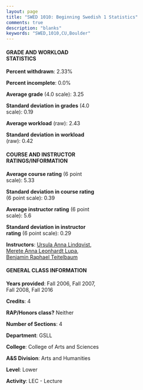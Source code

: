 ```yaml
---
layout: page
title: "SWED 1010: Beginning Swedish 1 Statistics"
comments: true
description: "blanks"
keywords: "SWED,1010,CU,Boulder"
---
```

<head>
<script src="https://ajax.googleapis.com/ajax/libs/jquery/2.1.3/jquery.min.js"></script>
<script src="https://dl.dropboxusercontent.com/s/pc42nxpaw1ea4o9/highcharts.js?dl=0"></script>
<!-- <script src="../assets/js/highcharts.js"></script> -->
<style type="text/css">@font-face {
	font-family: "Bebas Neue";
	src: url(https://www.filehosting.org/file/details/544349/BebasNeue Regular.otf) format("opentype");
	}
	h1.Bebas { 
		font-family: "Bebas Neue", Verdana, Tahoma;
	}
</style>
</head>
<body>
	<div id="container" style="float: right; width: 45%; height: 88%; margin-left: 2.5%; margin-right: 2.5%;"></div>
	<script language="JavaScript">
		$(document).ready(function() {
		var chart = {type: 'column'};
		var title = {text: 'Grade Distribution'};
		var xAxis = {categories: ['A','B','C','D','F'],crosshair: true};
		var yAxis = {min: 0,title: {text: 'Percentage'}};
		var tooltip = {headerFormat: '<center><b><span style="font-size:20px">{point.key}</span></b></center>',
		               pointFormat: '<td style="padding:0"><b>{point.y:.1f}%</b></td>',
		               footerFormat: '</table>',shared: true,useHTML: true};
		var plotOptions = {column: {pointPadding: 0.0,borderWidth: 0}};  
		var credits = {enabled: false};var series= [{name: 'Percent',data: [47.31,38.79,10.37,1.14,2.39,]}];
		var json = {};
		json.chart = chart;
		json.title = title;
		json.tooltip = tooltip;
		json.xAxis = xAxis;
		json.yAxis = yAxis;  
		json.series = series;
		json.plotOptions = plotOptions;  
		json.credits = credits;
		$('#container').highcharts(json);
	});
	</script>
</body>
			   
#### GRADE AND WORKLOAD STATISTICS

**Percent withdrawn**: 2.33%

**Percent incomplete**: 0.0%

**Average grade** (4.0 scale): 3.25

**Standard deviation in grades** (4.0 scale): 0.19

**Average workload** (raw): 2.43

**Standard deviation in workload** (raw): 0.42

#### COURSE AND INSTRUCTOR RATINGS/INFORMATION

**Average course rating** (6 point scale): 5.33

**Standard deviation in course rating** (6 point scale): 0.39

**Average instructor rating** (6 point scale): 5.6

**Standard deviation in instructor rating** (6 point scale): 0.29

**Instructors**: <a href='../../instructors/Ursula_Anna_Lindqvist'>Ursula Anna Lindqvist</a>, <a href='../../instructors/Merete_Anna_Leonhardt_Lupa'>Merete Anna Leonhardt Lupa</a>, <a href='../../instructors/Benjamin_Raphael_Teitelbaum'>Benjamin Raphael Teitelbaum</a>

#### GENERAL CLASS INFORMATION

**Years provided**: Fall 2006, Fall 2007, Fall 2008, Fall 2016

**Credits**: 4

**RAP/Honors class?** Neither

**Number of Sections**: 4

**Department**: GSLL

**College**: College of Arts and Sciences

**A&S Division**: Arts and Humanities

**Level**: Lower

**Activity**: LEC - Lecture
